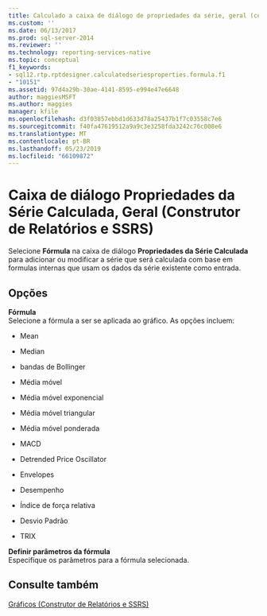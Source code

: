 ```yaml
---
title: Calculado a caixa de diálogo de propriedades da série, geral (construtor de relatórios e SSRS) | Microsoft Docs
ms.custom: ''
ms.date: 06/13/2017
ms.prod: sql-server-2014
ms.reviewer: ''
ms.technology: reporting-services-native
ms.topic: conceptual
f1_keywords:
- sql12.rtp.rptdesigner.calculatedseriesproperties.formula.f1
- "10151"
ms.assetid: 97d4a29b-30ae-4141-8595-e994e47e6648
author: maggiesMSFT
ms.author: maggies
manager: kfile
ms.openlocfilehash: d3f03857ebbd1d633d78a25437b1f7c03558c7e6
ms.sourcegitcommit: f40fa47619512a9a9c3e3258fda3242c76c008e6
ms.translationtype: MT
ms.contentlocale: pt-BR
ms.lasthandoff: 05/23/2019
ms.locfileid: "66109872"
---
```

# <a name="calculated-series-properties-dialog-box-general-report-builder-and-ssrs"></a>Caixa de diálogo Propriedades da Série Calculada, Geral (Construtor de Relatórios e SSRS)
  Selecione **Fórmula** na caixa de diálogo **Propriedades da Série Calculada** para adicionar ou modificar a série que será calculada com base em formulas internas que usam os dados da série existente como entrada.  
  
## <a name="options"></a>Opções  
 **Fórmula**  
 Selecione a fórmula a ser se aplicada ao gráfico. As opções incluem:  
  
-   Mean  
  
-   Median  
  
-   bandas de Bollinger  
  
-   Média móvel  
  
-   Média móvel exponencial  
  
-   Média móvel triangular  
  
-   Média móvel ponderada  
  
-   MACD  
  
-   Detrended Price Oscillator  
  
-   Envelopes  
  
-   Desempenho  
  
-   Índice de força relativa  
  
-   Desvio Padrão  
  
-   TRIX  
  
 **Definir parâmetros da fórmula**  
 Especifique os parâmetros para a fórmula selecionada.  
  
## <a name="see-also"></a>Consulte também  
 [Gráficos &#40;Construtor de Relatórios e SSRS&#41;](report-design/charts-report-builder-and-ssrs.md)  
  
  
